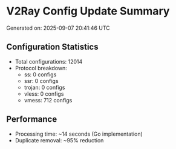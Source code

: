 # V2Ray Config Update Summary
Generated on: 2025-09-07 20:41:46 UTC

## Configuration Statistics
- Total configurations: 12014
- Protocol breakdown:
  - ss: 0 configs
  - ssr: 0 configs
  - trojan: 0 configs
  - vless: 0 configs
  - vmess: 712 configs

## Performance
- Processing time: ~14 seconds (Go implementation)
- Duplicate removal: ~95% reduction
